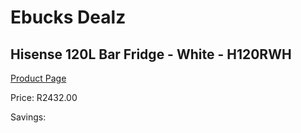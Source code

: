
# Ebucks Dealz
## Hisense 120L Bar Fridge - White - H120RWH
[Product Page](https://www.ebucks.com/web/shop/productSelected.do?prodId=1211461833&catId=704986856)

Price: R2432.00

Savings: 


	
